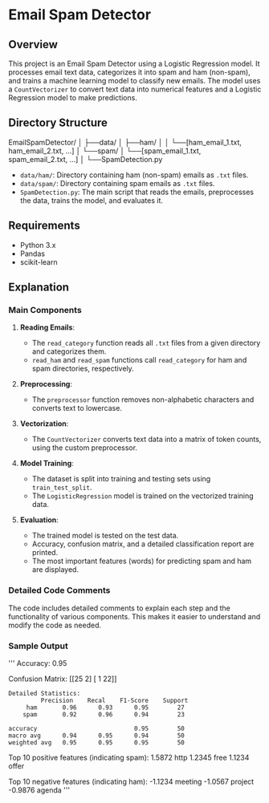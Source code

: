 # Email Spam Detector

## Overview

This project is an Email Spam Detector using a Logistic Regression model. It processes email text data, categorizes it into spam and ham (non-spam), and trains a machine learning model to classify new emails. The model uses a `CountVectorizer` to convert text data into numerical features and a Logistic Regression model to make predictions.

## Directory Structure

EmailSpamDetector/
│
├──data/
│ ├──ham/
│ │ └──[ham_email_1.txt, ham_email_2.txt, ...]
│ └──spam/
│ └──[spam_email_1.txt, spam_email_2.txt, ...]
│
└──SpamDetection.py


- `data/ham/`: Directory containing ham (non-spam) emails as `.txt` files.
- `data/spam/`: Directory containing spam emails as `.txt` files.
- `SpamDetection.py`: The main script that reads the emails, preprocesses the data, trains the model, and evaluates it.

## Requirements

- Python 3.x
- Pandas
- scikit-learn

## Explanation

### Main Components

1. **Reading Emails**:
    - The `read_category` function reads all `.txt` files from a given directory and categorizes them.
    - `read_ham` and `read_spam` functions call `read_category` for ham and spam directories, respectively.

2. **Preprocessing**:
    - The `preprocessor` function removes non-alphabetic characters and converts text to lowercase.

3. **Vectorization**:
    - The `CountVectorizer` converts text data into a matrix of token counts, using the custom preprocessor.

4. **Model Training**:
    - The dataset is split into training and testing sets using `train_test_split`.
    - The `LogisticRegression` model is trained on the vectorized training data.

5. **Evaluation**:
    - The trained model is tested on the test data.
    - Accuracy, confusion matrix, and a detailed classification report are printed.
    - The most important features (words) for predicting spam and ham are displayed.

### Detailed Code Comments

The code includes detailed comments to explain each step and the functionality of various components. This makes it easier to understand and modify the code as needed.

### Sample Output

'''
Accuracy:
0.95

Confusion Matrix:
[[25  2]
 [ 1 22]]



    Detailed Statistics:
             Precision    Recal    F1-Score    Support
         ham       0.96      0.93      0.95        27
        spam       0.92      0.96      0.94        23

    accuracy                           0.95        50 
    macro avg      0.94      0.95      0.94        50
    weighted avg   0.95      0.95      0.95        50

Top 10 positive features (indicating spam):
1.5872 http
1.2345 free
1.1234 offer


Top 10 negative features (indicating ham):
-1.1234 meeting
-1.0567 project
-0.9876 agenda
'''
